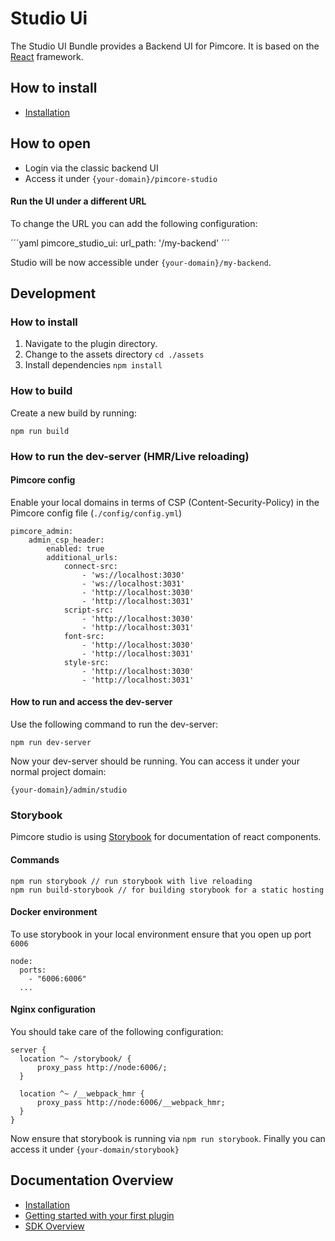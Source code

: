 # Studio Ui

The Studio UI Bundle provides a Backend UI for Pimcore. It is based on the [React](https://react.dev/) framework.

## How to install

- [Installation](./doc/01_Installation.md)

## How to open

- Login via the classic backend UI
- Access it under `{your-domain}/pimcore-studio`

#### Run the UI under a different URL

To change the URL you can add the following configuration:

´´´yaml
pimcore_studio_ui:
    url_path: '/my-backend'
´´´

Studio will be now accessible under `{your-domain}/my-backend`.

## Development

### How to install

1. Navigate to the plugin directory.
2. Change to the assets directory `cd ./assets`
3. Install dependencies `npm install`

### How to build

Create a new build by running:

`npm run build`

### How to run the dev-server (HMR/Live reloading)

#### Pimcore config

Enable your local domains in terms of CSP (Content-Security-Policy) in the Pimcore config file (`./config/config.yml`)

```
pimcore_admin:
    admin_csp_header:
        enabled: true
        additional_urls:
            connect-src:
                - 'ws://localhost:3030'
                - 'ws://localhost:3031'
                - 'http://localhost:3030'
                - 'http://localhost:3031'
            script-src: 
                - 'http://localhost:3030'
                - 'http://localhost:3031'
            font-src:
                - 'http://localhost:3030'
                - 'http://localhost:3031'
            style-src:
                - 'http://localhost:3030'
                - 'http://localhost:3031'  
```

#### How to run and access the dev-server

Use the following command to run the dev-server:

`npm run dev-server`

Now your dev-server should be running. 
You can access it under your normal project domain: 

`{your-domain}/admin/studio`

### Storybook

Pimcore studio is using [Storybook](https://storybook.js.org/) for documentation of react components.

#### Commands

```
npm run storybook // run storybook with live reloading
npm run build-storybook // for building storybook for a static hosting
```

#### Docker environment

To use storybook in your local environment ensure that you open up port `6006`

```
node:
  ports: 
    - "6006:6006"
  ...
```

#### Nginx configuration

You should take care of the following configuration:

```
server {
  location ^~ /storybook/ {
      proxy_pass http://node:6006/;
  }

  location ^~ /__webpack_hmr {
      proxy_pass http://node:6006/__webpack_hmr;
  }
}
```

Now ensure that storybook is running via `npm run storybook`.
Finally you can access it under `{your-domain/storybook}`

## Documentation Overview

- [Installation](./doc/01_Installation.md)
- [Getting started with your first plugin](./doc/05_Plugins/README.md)
- [SDK Overview](./doc/07_SDK_Overview/README.md)
